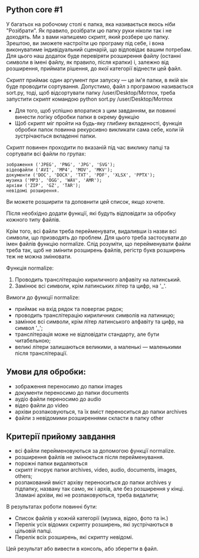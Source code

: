## Python core #1

  У багатьох на робочому столі є папка, яка називається якось ніби "Розібрати". Як правило, розібрати цю папку руки ніколи так і не доходять.
  Ми з вами напишемо скрипт, який розбере цю папку. Зрештою, ви зможете настроїти цю програму під себе, і вона виконуватиме індивідуальний сценарій, що відповідає вашим потребам. Для цього наш додаток буде перевіряти розширення файлу (останні символи в імені файлу, як правило, після крапки) і, залежно від розширення, приймати рішення, до якої категорії віднести цей файл.

  Скрипт приймає один аргумент при запуску — це ім'я папки, в якій він буде проводити сортування. Допустимо, файл з програмою називається sort.py, тоді, щоб відсортувати папку /user/Desktop/Мотлох, треба запустити скрипт командою python sort.py /user/Desktop/Мотлох

  - Для того, щоб успішно впоратися з цим завданням, ви повинні винести логіку обробки папки в окрему функцію
  - Щоб скрипт міг пройти на будь-яку глибину вкладеності, функція обробки папок повинна рекурсивно викликати сама себе, коли їй зустрічаються вкладенні папки.
  
  Скрипт повинен проходити по вказаній під час виклику папці та сортувати всі файли по групах:

    зображення ('JPEG', 'PNG', 'JPG', 'SVG');
    відеофайли ('AVI', 'MP4', 'MOV', 'MKV');
    документи ('DOC', 'DOCX', 'TXT', 'PDF', 'XLSX', 'PPTX');
    музика ('MP3', 'OGG', 'WAV', 'AMR');
    архіви ('ZIP', 'GZ', 'TAR');
    невідомі розширення.
  
  Ви можете розширити та доповнити цей список, якщо хочете.

  Після необхідно додати функції, які будуть відповідати за обробку кожного типу файлів.

  Крім того, всі файли треба перейменувати, видаливши із назви всі символи, що призводять до проблем. Для цього треба застосувати до імен файлів функцію normalize. Слід розуміти, що перейменувати файли треба так, щоб не змінити розширень файлів, регістр букв розширень теж не можна змінювати.

  Функція normalize:

  1. Проводить транслітерацію кириличного алфавіту на латинський.  
  2. Замінює всі символи, крім латинських літер та цифр, на '_'.
  
  Вимоги до функції normalize:

  - приймає на вхід рядок та повертає рядок;
  - проводить транслітерацію кириличних символів на латиницю;
  - замінює всі символи, крім літер латинського алфавіту та цифр, на символ '_';
  - транслітерація може не відповідати стандарту, але бути читабельною;
  - великі літери залишаються великими, а маленькі — маленькими після транслітерації.
      
## Умови для обробки:
  
  - зображення переносимо до папки images
  - документи переносимо до папки documents
  - аудіо файли переносимо до audio
  - відео файли до video
  - архіви розпаковуються, та їх вміст переноситься до папки archives
  - файли з невідомими розширеннями скласти в папку other

## Критерії прийому завдання
  
  - всі файли перейменовуються за допомогою функції normalize.
  - розширення файлів не змінюється після перейменування.
  - порожні папки видаляються
  - скрипт ігнорує папки archives, video, audio, documents, images, others;
  - розпакований вміст архіву переноситься до папки archives у підпапку, названу так само, як і архів, але без розширення у кінці. Зламані архіви, які не розпаковуються, треба видалити;
    
  В результатах роботи повинні бути:

  - Список файлів у кожній категорії (музика, відео, фото та ін.)
  - Перелік усіх відомих скрипту розширень, які зустрічаються в цільовій папці.
  - Перелік всіх розширень, які скрипту невідомі.

  Цей результат або вивести в консоль, або зберегти в файл.
